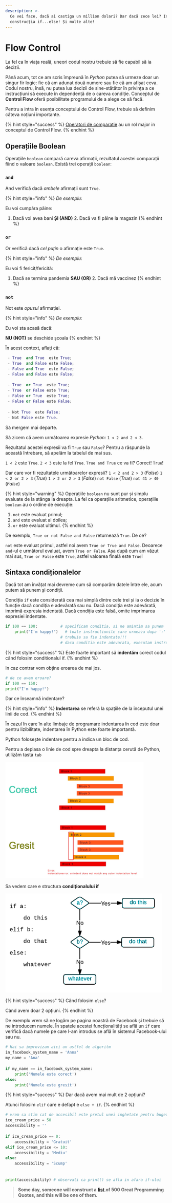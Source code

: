 ```yaml
---
description: >-
  Ce vei face, dacă ai castiga un million dolari? Dar dacă zece lei? Introducem
  construcția if...else! Și multe alte!
---
```


# Flow Control

La fel ca în viața reală, uneori codul nostru trebuie să fie capabil să ia decizii.

Până acum, tot ce am scris împreună în _Python_ putea să urmeze doar un singur fir logic: fie că am adunat două numere sau fie că am afișat ceva. Codul nostru, însă, nu putea lua decizii de sine-stătător în privința a ce instrucțiuni să execute în dependență de o careva condiție. Conceptul de **Control Flow** oferă posibilitate programului de a alege ce să facă.

Pentru a intra în esența conceptului de Control Flow, trebuie să definim câteva noțiuni importante.

{% hint style="success" %}
[Operatori de comparatie](operatori.md#comparatoarele) au un rol major in conceptul de Control Flow.
{% endhint %}

## **Operațiile Boolean**

Operațiile `boolean` compară careva afirmații, rezultatul acestei comparații fiind o valoare `boolean`. Există trei operații `boolean`:

### `and`

And verifică dacă _ambele_ afirmații sunt `True`. 

{% hint style="info" %}
_De exemplu:_ 

Eu voi cumpăra pâine: 

1. Dacă voi avea bani  **ȘI \(AND\)**  2. Dacă va fi pâine la magazin
{% endhint %}

### `or`

Or verifică dacă _cel puțin_ o afirmație este `True`.

{% hint style="info" %}
_De exemplu:_ 

Eu voi fi fericit/fericită:

1. Dacă se termina pandemia    **SAU \(OR\)**  2. Dacă mă vaccinez
{% endhint %}

### `not`

Not este _opusul_ afirmației.

{% hint style="info" %}
_De exemplu:_ 

Eu voi sta acasă dacă:

 **NU \(NOT\)**  se deschide școala
{% endhint %}

În acest context, aflați că:

```python
 - True  and True  este True;
 - True  and False este False;
 - False and True  este False;
 - False and False este False;

 - True  or True  este True;
 - True  or False este True;
 - False or True  este True;
 - False or False este False;

 - Not True  este False;
 - Not False este True.
```

Să mergem mai departe.

Să zicem că avem următoarea expresie _Python_: `1 < 2 and 2 < 3`.

Rezultatul acestei expresii va fi `True` sau `False`? Pentru a răspunde la această întrebare, să apelăm la tabelul de mai sus.

`1 < 2` este `True`. `2 < 3` este la fel `True`. `True and True` ce va fi? Corect! `True`!

Dar care vor fi rezultatele următoarelor expresii? `1 < 2 and 2 > 3` \(_False_\) `1 < 2 or 2 > 3` \(_True_\) `1 > 2 or 2 > 3` \(_False_\) `not False` \(_True_\) `not 41 > 40` \(_False_\)

{% hint style="warning" %}
Operațiile `boolean` nu sunt pur și simplu evaluate de la stânga la dreapta. La fel ca operațiile aritmetice, operațiile `boolean` au o ordine de execuție:

1. `not` este evaluat primul;
2. `and` este evaluat al doilea;
3. `or` este evaluat ultimul.
{% endhint %}

De exemplu, `True or not False and False` returnează `True`. De ce?

`not` este evaluat primul, astfel noi avem `True or True and False`. Deoarece `and`-ul e următorul evaluat, avem `True or False`. Așa după cum am văzut mai sus, `True or False` este `True`, astfel valoarea finală este `True`!

## **Sintaxa condiționalelor**

Dacă tot am învățat mai devreme cum să comparăm datele între ele, acum putem să punem și condiții.

Condiția `if` este considerată cea mai simplă dintre cele trei și ia o decizie în funcție dacă condiția e adevărată sau nu. Dacă condiția este adevărată, imprimă expresia indentată. Dacă condiția este falsă, omite imprimarea expresiei indentate. 

```python
if 100 == 100:          # specificam conditia, si ne amintim sa punem ':'
    print("I'm happy!")   # toate instructiunile care urmeaza dupa ':'  
                        # trebuie sa fie indentate!!!
                        # daca conditia este adevarata, executam instructiunea
```

{% hint style="success" %}
 Este foarte important să **indentăm** corect codul când folosim conditionalul if.
{% endhint %}

In caz contrar vom obține eroarea de mai jos.

```python
# de ce avem eroare?
if 100 == 150:         
print("I'm happy!")
```

Dar ce înseamnă indentare?

{% hint style="info" %}
**Indentarea** se referă la spațiile de la începutul unei linii de cod.
{% endhint %}

În cazul în care în alte limbaje de programare indentarea în cod este doar pentru lizibilitate, indentarea în Python este foarte importantă.

Python folosește indentare pentru a indica un bloc de cod.

Pentru a deplasa o linie de cod spre dreapta la distanța cerută de Python, utilizăm tasta `tab`

![](../.gitbook/assets/c1_2.png)

 Sa vedem care e structura **condiționalului if**

![](../.gitbook/assets/c1_3.png)

{% hint style="success" %}
Când folosim `else`?

Când avem doar 2 opțiuni.
{% endhint %}

De exemplu vrem să ne logăm pe pagina noastră de Facebook și trebuie să ne introducem numele. În spatele acestei funcționalități se află un `if` care verifică dacă numele pe care l-am introdus se află în sistemul Facebook-ului sau nu.

```python
# Hai sa improvizam aici un astfel de algoritm
in_facebook_system_name = 'Anna'
my_name = 'Ana'

if my_name == in_facebook_system_name:
    print('Numele este corect')
else:
    print('Numele este gresit')
```

{% hint style="success" %}
Dar dacă avem mai mult de 2 opțiuni?

Atunci folosim `elif` care e defapt e `else + if`.
{% endhint %}

```python
# vrem sa stim cat de accesibil este pretul unei inghetate pentru bugetul nostru
ice_cream_price = 50
accessibility = ''

if ice_cream_price == 0:
    accessibility = 'Gratuit'
elif ice_cream_price <= 10:
    accessibility = 'Mediu'
else:
    accessibility = 'Scump'
 

print(accessibility) # observati ca print() se afla in afara if-ului
```

> **Some day, someone will construct a** [**list** ](liste.md)**of 500 Great Programming Quotes, and this will be one of them.**

